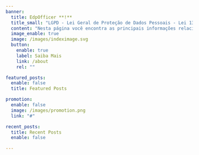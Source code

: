 ```yaml
---
banner:
  title: EdpOfficer **!**
  title_small: "LGPD - Lei Geral de Proteção de Dados Pessoais - Lei 13.709/2018"
  content: "Nesta página você encontra as principais informações relacionadas à Lei Geral de Proteção de Dados no âmbito do Tribunal Regional do Trabalho da 21ª Região."
  image_enable: true
  image: /images/indeximage.svg
  button:
    enable: true
    label: Saiba Mais
    link: /about
    rel: ""

featured_posts:
  enable: false
  title: Featured Posts

promotion:
  enable: false
  image: /images/promotion.png
  link: "#"

recent_posts:
  title: Recent Posts
  enable: false

---
```

